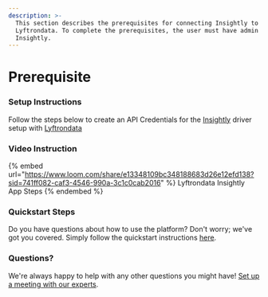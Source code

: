 ```yaml
---
description: >-
  This section describes the prerequisites for connecting Insightly to
  Lyftrondata. To complete the prerequisites, the user must have admin access to
  Insightly.
---
```


# Prerequisite

<mark style="color:blue;"></mark>

### Setup Instructions

Follow the steps below to create an API Credentials for the [Insightly](https://www.lyftrondata.com/integration/sales-analytics/insightly/) driver setup with [Lyftrondata](https://www.lyftrondata.com)

### Video Instruction

{% embed url="https://www.loom.com/share/e13348109bc348188683d26e12efd138?sid=741ff082-caf3-4546-990a-3c1c0cab2016" %}
Lyftrondata Insightly App Steps
{% endembed %}

### Quickstart Steps

Do you have questions about how to use the platform? Don't worry; we've got you covered. Simply follow the quickstart instructions [here](README.md).

### Questions? <a href="#questions" id="questions"></a>

We're always happy to help with any other questions you might have! [Set up a meeting with our experts](https://www.lyftrondata.com/book-a-meeting/).

